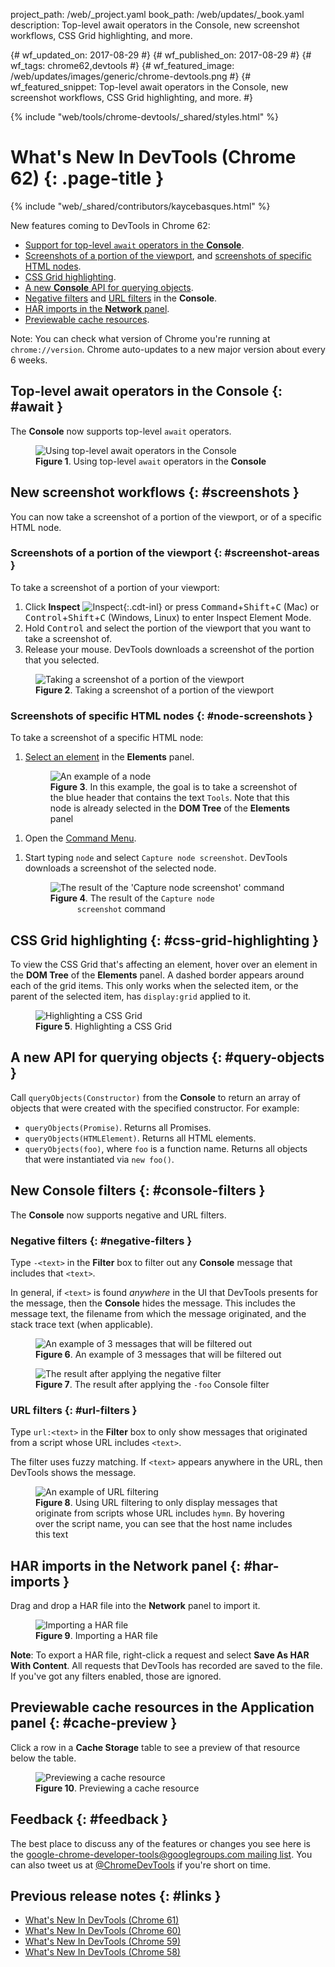 project_path: /web/_project.yaml
book_path: /web/updates/_book.yaml
description: Top-level await operators in the Console, new screenshot workflows, CSS Grid highlighting, and more.

{# wf_updated_on: 2017-08-29 #}
{# wf_published_on: 2017-08-29 #}
{# wf_tags: chrome62,devtools #}
{# wf_featured_image: /web/updates/images/generic/chrome-devtools.png #}
{# wf_featured_snippet: Top-level await operators in the Console, new screenshot workflows, CSS Grid highlighting, and more. #}

{% include "web/tools/chrome-devtools/_shared/styles.html" %}

# What's New In DevTools (Chrome 62) {: .page-title }

{% include "web/_shared/contributors/kaycebasques.html" %}

New features coming to DevTools in Chrome 62:

* [Support for top-level `await` operators in the **Console**](#await).
* [Screenshots of a portion of the viewport](#screenshot-areas), and
  [screenshots of specific HTML nodes](#node-screenshots).
* [CSS Grid highlighting](#css-grid-highlighting).
* [A new **Console** API for querying objects](#query-objects).
* [Negative filters](#negative-filters) and [URL filters](#url-filters) in
  the **Console**.
* [HAR imports in the **Network** panel](#har-imports).
* [Previewable cache resources](#cache-previews).

Note: You can check what version of Chrome you're running at
`chrome://version`. Chrome auto-updates to a new major version about every 6
weeks.

## Top-level await operators in the Console {: #await }

The **Console** now supports top-level `await` operators.

<figure>
  <img src="/web/updates/images/2017/08/await.png"
       alt="Using top-level await operators in the Console"/>
  <figcaption>
    <b>Figure 1</b>. Using top-level <code>await</code> operators in the
    <b>Console</b>
  </figcaption>
</figure>

## New screenshot workflows {: #screenshots }

You can now take a screenshot of a portion of the viewport, or of a specific
HTML node.

### Screenshots of a portion of the viewport {: #screenshot-areas }

To take a screenshot of a portion of your viewport:

1. Click **Inspect** ![Inspect][Inspect]{:.cdt-inl} or press
   <kbd>Command</kbd>+<kbd>Shift</kbd>+<kbd>C</kbd> (Mac) or
   <kbd>Control</kbd>+<kbd>Shift</kbd>+<kbd>C</kbd> (Windows, Linux)
   to enter Inspect Element Mode.
1. Hold <kbd>Control</kbd> and select the portion of the viewport that
   you want to take a screenshot of.
1. Release your mouse. DevTools downloads a screenshot of the portion that
   you selected.

[Inspect]: /web/updates/images/2017/08/inspect-icon.png

<figure>
  <img src="/web/updates/images/2017/08/screenshot.png"
       alt="Taking a screenshot of a portion of the viewport"/>
  <figcaption>
    <b>Figure 2</b>. Taking a screenshot of a portion of the viewport
  </figcaption>
</figure>

### Screenshots of specific HTML nodes {: #node-screenshots }

To take a screenshot of a specific HTML node:

1. [Select an element][select] in the **Elements** panel.

     <figure>
       <img src="/web/updates/images/2017/08/target-node.png"
            alt="An example of a node "/>
       <figcaption>
         <b>Figure 3</b>. In this example, the goal is to take a screenshot
         of the blue header that contains the text <code>Tools</code>. Note
         that this node is already selected in the <b>DOM Tree</b> of the
         <b>Elements</b> panel
       </figcaption>
     </figure>

[select]: /web/tools/chrome-devtools/css/reference#select

1. Open the [Command Menu][CM].

[CM]: /web/tools/chrome-devtools/ui#command-menu

1. Start typing `node` and select `Capture node screenshot`. DevTools
   downloads a screenshot of the selected node.

     <figure>
       <img src="/web/updates/images/2017/08/node-screenshot.png"
            alt="The result of the 'Capture node screenshot' command"/>
       <figcaption>
         <b>Figure 4</b>. The result of the <code>Capture node
         screenshot</code> command
       </figcaption>
     </figure>


## CSS Grid highlighting {: #css-grid-highlighting }

To view the CSS Grid that's affecting an element, hover over an element
in the **DOM Tree** of the **Elements** panel. A dashed border appears around
each of the grid items. This only works when the selected item, or the
parent of the selected item, has `display:grid` applied to it.

<figure>
  <img src="/web/updates/images/2017/08/css-grid-highlighting.png"
       alt="Highlighting a CSS Grid"/>
  <figcaption>
    <b>Figure 5</b>. Highlighting a CSS Grid
  </figcaption>
</figure>

## A new API for querying objects {: #query-objects }

Call `queryObjects(Constructor)` from the **Console** to return an array
of objects that were created with the specified constructor. For example:

* `queryObjects(Promise)`. Returns all Promises.
* `queryObjects(HTMLElement)`. Returns all HTML elements.
* `queryObjects(foo)`, where `foo` is a function name. Returns all objects
  that were instantiated via `new foo()`.

## New Console filters {: #console-filters }

The **Console** now supports negative and URL filters.

### Negative filters {: #negative-filters }

Type `-<text>` in the **Filter** box to filter out any **Console** message
that includes that `<text>`.

In general, if `<text>` is found *anywhere* in the UI that DevTools presents
for the message, then the **Console** hides the message. This includes the
message text, the filename from which the message originated, and the stack
trace text (when applicable).

<figure>
  <img src="/web/updates/images/2017/08/before-negative-filter.png"
       alt="An example of 3 messages that will be filtered out"/>
  <figcaption>
    <b>Figure 6</b>. An example of 3 messages that will be filtered out
  </figcaption>
</figure>

<figure>
  <img src="/web/updates/images/2017/08/after-negative-filter.png"
       alt="The result after applying the negative filter"/>
  <figcaption>
    <b>Figure 7</b>. The result after applying the <code>-foo</code>
    Console filter
  </figcaption>
</figure>

### URL filters {: #url-filters }

Type `url:<text>` in the **Filter** box to only show messages that originated
from a script whose URL includes `<text>`.

The filter uses fuzzy matching. If `<text>` appears anywhere in the URL,
then DevTools shows the message.

<figure>
  <img src="/web/updates/images/2017/08/url-filter.png"
       alt="An example of URL filtering"/>
  <figcaption>
    <b>Figure 8</b>. Using URL filtering to only display messages that
    originate from scripts whose URL includes <code>hymn</code>. By hovering
    over the script name, you can see that the host name includes this text
  </figcaption>
</figure>

## HAR imports in the Network panel {: #har-imports }

Drag and drop a HAR file into the **Network** panel to import it.

<figure>
  <img src="/web/updates/images/2017/08/har-import.png"
       alt="Importing a HAR file"/>
  <figcaption>
    <b>Figure 9</b>. Importing a HAR file
  </figcaption>
</figure>

<!-- using HTML below because the markdown syntax isn't working for some
     reason... -->
<aside class="note">
  <b>Note</b>: To export a HAR file, right-click a request and select <b>Save
  As HAR With Content</b>. All requests that DevTools has recorded are saved
  to the file. If you've got any filters enabled, those are ignored.
</aside>

## Previewable cache resources in the Application panel {: #cache-preview }

Click a row in a **Cache Storage** table to see a preview of that resource
below the table.

<figure>
  <img src="/web/updates/images/2017/08/cache-preview.png"
       alt="Previewing a cache resource"/>
  <figcaption>
    <b>Figure 10</b>. Previewing a cache resource
  </figcaption>
</figure>

## Feedback {: #feedback }

The best place to discuss any of the features or changes you see here is
the [google-chrome-developer-tools@googlegroups.com mailing list][ML]. You
can also tweet us at [@ChromeDevTools](https://twitter.com/chromedevtools) if
you're short on time.

[ML]: https://groups.google.com/forum/#!forum/google-chrome-developer-tools

## Previous release notes {: #links }

* [What's New In DevTools (Chrome 61)](/web/updates/2017/07/devtools-release-notes)
* [What's New In DevTools (Chrome 60)](/web/updates/2017/05/devtools-release-notes)
* [What's New In DevTools (Chrome 59)](/web/updates/2017/04/devtools-release-notes)
* [What's New In DevTools (Chrome 58)](/web/updates/2017/03/devtools-release-notes)
